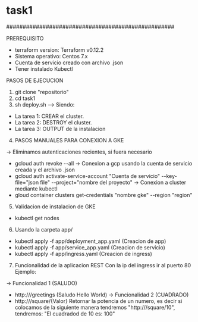 # task1
###################################################

PREREQUISITO

- terraform version: Terraform v0.12.2
- Sistema operativo: Centos 7.x
- Cuenta de servicio creado con archivo .json
- Tener instalado Kubectl

PASOS DE EJECUCION

1) git clone "repositorio"
2) cd task1
3) sh deploy.sh --> Siendo:
- La tarea 1: CREAR el cluster.
- La tarea 2: DESTROY el cluster.
- La tarea 3: OUTPUT de la instalacion
4) PASOS MANUALES PARA CONEXION A GKE

-> Eliminamos autenticaciones recientes, si fuera necesario
 -  gcloud auth revoke --all
-> Conexion a gcp usando la cuenta de servicio creada y el archivo .json
 -  gcloud auth activate-service-account "Cuenta de servicio" --key-file="json file" --project="nombre del proyecto"
-> Conexion a cluster mediante kubectl 
 -  gloud container clusters get-credentials "nombre gke" --region "region"

5) Validacion de instalacion de GKE
-  kubectl get nodes

6) Usando la carpeta app/

- kubectl apply -f app/deployment_app.yaml  (Creacion de app)
- kubectl apply -f app/service_app.yaml (Creacion de servicio)
- kubectl apply -f app/ingress.yaml (Creacion de ingress)

7) Funcionalidad de la aplicacion REST 
Con la ip del ingress ir al puerto 80
Ejemplo:

-> Funcionalidad 1 (SALUDO) 
- http://<ip>/greetings (Saludo Hello World)
-> Funcionalidad 2 (CUADRADO)
- http://<ip>/square/{Valor}
Retornar la potencia de un numero, es decir si colocamos de la siguiente manera tendremos "http://<ip>/square/10", tendremos: "El cuadradod de 10 es: 100"







